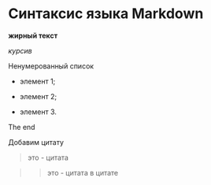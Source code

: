 # Синтаксис языка Markdown

**жирный текст**

*курсив*

Ненумерованный список

* элемент 1;

* элемент 2;

* элемент 3.

The end

Добавим цитату

> это - цитата

>> это - цитата в цитате

